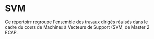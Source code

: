 # SVM

Ce répertoire regroupe l'ensemble des travaux dirigés réalisés dans le cadre du cours de Machines à Vecteurs de Support (SVM) de Master 2 ECAP. 
